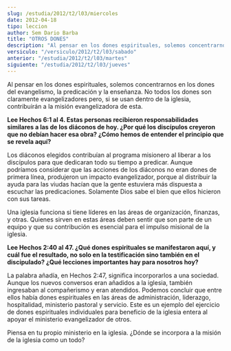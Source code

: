 ```yaml
---
slug: /estudia/2012/t2/l03/miercoles
date: 2012-04-18
tipo: leccion
author: Sem Dario Barba
title: "OTROS DONES"
description: "Al pensar en los dones espirituales, solemos concentrarnos en los dones del  evangelismo, la predicación y la enseñanza. No todos los dones son claramente  evangelizadores pero, si se usan dentro de la iglesia, contribuirán a la misión  evangelizadora de esta."
versiculo: "/versiculo/2012/t2/l03/sabado"
anterior: "/estudia/2012/t2/l03/martes"
siguiente: "/estudia/2012/t2/l03/jueves"
---
```


Al pensar en los dones espirituales, solemos concentrarnos en los dones del evangelismo, la predicación y la enseñanza. No todos los dones son claramente evangelizadores pero, si se usan dentro de la iglesia, contribuirán a la misión evangelizadora de esta.

**Lee Hechos 6:1 al 4. Estas personas recibieron responsabilidades similares a las de los diáconos de hoy. ¿Por qué los discípulos creyeron que no debían hacer esa obra? ¿Cómo hemos de entender el principio que se revela aquí?**

Los diáconos elegidos contribuían al programa misionero al liberar a los discípulos para que dedicaran todo su tiempo a predicar. Aunque podríamos considerar que las acciones de los diáconos no eran dones de primera línea, produjeron un impacto evangelizador, porque al distribuir la ayuda para las viudas hacían que la gente estuviera más dispuesta a escuchar las predicaciones. Solamente Dios sabe el bien que ellos hicieron con sus tareas.

Una iglesia funciona si tiene líderes en las áreas de organización, finanzas, y otras. Quienes sirven en estas áreas deben sentir que son parte de un equipo y que su contribución es esencial para el impulso misional de la iglesia.

**Lee Hechos 2:40 al 47. ¿Qué dones espirituales se manifestaron aquí, y cuál fue el resultado, no solo en la testificación sino también en el discipulado? ¿Qué lecciones importantes hay para nosotros hoy?**

La palabra añadía, en Hechos 2:47, significa incorporarlos a una sociedad. Aunque los nuevos conversos eran añadidos a la iglesia, también ingresaban al compañerismo y eran atendidos. Podemos concluir que entre ellos había dones espirituales en las áreas de administración, liderazgo, hospitalidad, ministerio pastoral y servicio. Este es un ejemplo del ejercicio de dones espirituales individuales para beneficio de la iglesia entera al apoyar el ministerio evangelizador de otros.

Piensa en tu propio ministerio en la iglesia. ¿Dónde se incorpora a la misión de la iglesia como un todo?
